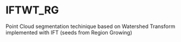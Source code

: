 # IFTWT_RG
Point Cloud segmentation techinique based on Watershed Transform implemented with IFT (seeds from Region Growing)
